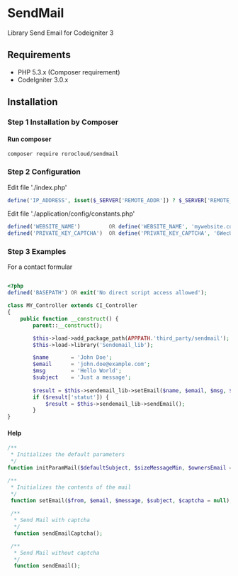 # SendMail
Library Send Email for Codeigniter 3

## Requirements

- PHP 5.3.x (Composer requirement)
- CodeIgniter 3.0.x

## Installation
### Step 1 Installation by Composer
#### Run composer
```shell
composer require rorocloud/sendmail
```

### Step 2 Configuration
Edit file './index.php'
```php
define('IP_ADDRESS', isset($_SERVER['REMOTE_ADDR']) ? $_SERVER['REMOTE_ADDR'] : '127.0.0.1');
```

Edit file './application/config/constants.php'
```php
defined('WEBSITE_NAME')         OR define('WEBSITE_NAME', 'mywebsite.com');
defined('PRIVATE_KEY_CAPTCHA')  OR define('PRIVATE_KEY_CAPTCHA', '6WecUuhw5MWX4SAtvOLfawyY663RSzGTAAIuqz');
```

### Step 3 Examples
For a contact formular
```php

<?php
defined('BASEPATH') OR exit('No direct script access allowed');

class MY_Controller extends CI_Controller
{
    public function __construct() {
        parent::__construct();

        $this->load->add_package_path(APPPATH.'third_party/sendmail');
        $this->load->library('Sendemail_lib');

        $name       = 'John Doe';
        $email      = 'john.doe@example.com';
        $msg        = 'Hello World';
        $subject    = 'Just a message';
        
        $result = $this->sendemail_lib->setEmail($name, $email, $msg, $subject, $captcha);
        if ($result['statut']) {
            $result = $this->sendemail_lib->sendEmail();
        }
}
```

#### Help
```php
/**
 * Initializes the default parameters
 */
function initParamMail($defaultSubject, $sizeMessageMin, $ownersEmail = array());

/**
 * Initializes the contents of the mail
 */
 function setEmail($from, $email, $message, $subject, $captcha = null);
 
 /**
  * Send Mail with captcha
  */
  function sendEmailCaptcha();

 /**
  * Send Mail without captcha
  */
  function sendEmail();

```
